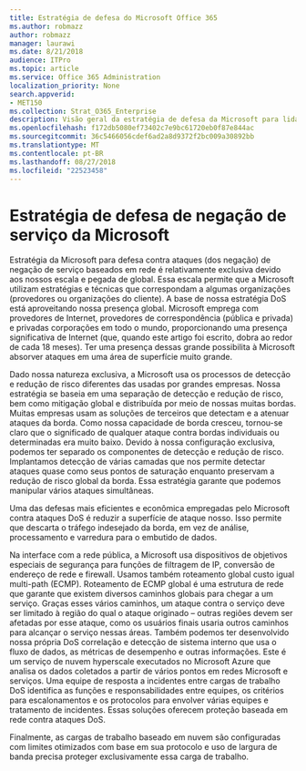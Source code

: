 ```yaml
---
title: Estratégia de defesa do Microsoft Office 365
ms.author: robmazz
author: robmazz
manager: laurawi
ms.date: 8/21/2018
audience: ITPro
ms.topic: article
ms.service: Office 365 Administration
localization_priority: None
search.appverid:
- MET150
ms.collection: Strat_O365_Enterprise
description: Visão geral da estratégia de defesa da Microsoft para lidar com ataques de negação de serviço (DoS).
ms.openlocfilehash: f172db5080ef73402c7e9bc61720eb0f87e844ac
ms.sourcegitcommit: 36c5466056cdef6ad2a8d9372f2bc009a30892bb
ms.translationtype: MT
ms.contentlocale: pt-BR
ms.lasthandoff: 08/27/2018
ms.locfileid: "22523458"
---
```

# <a name="microsofts-denial-of-service-defense-strategy"></a>Estratégia de defesa de negação de serviço da Microsoft

Estratégia da Microsoft para defesa contra ataques (dos negação) de negação de serviço baseados em rede é relativamente exclusiva devido aos nossos escala e pegada de global. Essa escala permite que a Microsoft utilizam estratégias e técnicas que correspondam a algumas organizações (provedores ou organizações do cliente). A base de nossa estratégia DoS está aproveitando nossa presença global. Microsoft emprega com provedores de Internet, provedores de correspondência (pública e privada) e privadas corporações em todo o mundo, proporcionando uma presença significativa de Internet (que, quando este artigo foi escrito, dobra ao redor de cada 18 meses). Ter uma presença dessas grande possibilita à Microsoft absorver ataques em uma área de superfície muito grande.

Dado nossa natureza exclusiva, a Microsoft usa os processos de detecção e redução de risco diferentes das usadas por grandes empresas. Nossa estratégia se baseia em uma separação de detecção e redução de risco, bem como mitigação global e distribuída por meio de nossas muitas bordas. Muitas empresas usam as soluções de terceiros que detectam e a atenuar ataques da borda. Como nossa capacidade de borda cresceu, tornou-se claro que o significado de qualquer ataque contra bordas individuais ou determinadas era muito baixo. Devido à nossa configuração exclusiva, podemos ter separado os componentes de detecção e redução de risco. Implantamos detecção de várias camadas que nos permite detectar ataques quase como seus pontos de saturação enquanto preservam a redução de risco global da borda. Essa estratégia garante que podemos manipular vários ataques simultâneas.

Uma das defesas mais eficientes e econômica empregadas pelo Microsoft contra ataques DoS é reduzir a superfície de ataque nosso. Isso permite que descarta o tráfego indesejado da borda, em vez de análise, processamento e varredura para o embutido de dados.

Na interface com a rede pública, a Microsoft usa dispositivos de objetivos especiais de segurança para funções de filtragem de IP, conversão de endereço de rede e firewall. Usamos também roteamento global custo igual multi-path (ECMP). Roteamento de ECMP global é uma estrutura de rede que garante que existem diversos caminhos globais para chegar a um serviço. Graças esses vários caminhos, um ataque contra o serviço deve ser limitado à região do qual o ataque originado – outras regiões devem ser afetadas por esse ataque, como os usuários finais usaria outros caminhos para alcançar o serviço nessas áreas. Também podemos ter desenvolvido nossa própria DoS correlação e detecção de sistema interno que usa o fluxo de dados, as métricas de desempenho e outras informações. Este é um serviço de nuvem hyperscale executados no Microsoft Azure que analisa os dados coletados a partir de vários pontos em redes Microsoft e serviços. Uma equipe de resposta a incidentes entre cargas de trabalho DoS identifica as funções e responsabilidades entre equipes, os critérios para escalonamentos e os protocolos para envolver várias equipes e tratamento de incidentes. Essas soluções oferecem proteção baseada em rede contra ataques DoS.

Finalmente, as cargas de trabalho baseado em nuvem são configuradas com limites otimizados com base em sua protocolo e uso de largura de banda precisa proteger exclusivamente essa carga de trabalho.
